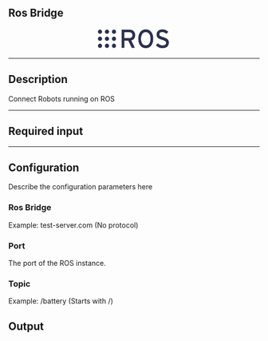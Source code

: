<!--
  ~ Licensed to the Apache Software Foundation (ASF) under one or more
  ~ contributor license agreements.  See the NOTICE file distributed with
  ~ this work for additional information regarding copyright ownership.
  ~ The ASF licenses this file to You under the Apache License, Version 2.0
  ~ (the "License"); you may not use this file except in compliance with
  ~ the License.  You may obtain a copy of the License at
  ~
  ~    http://www.apache.org/licenses/LICENSE-2.0
  ~
  ~ Unless required by applicable law or agreed to in writing, software
  ~ distributed under the License is distributed on an "AS IS" BASIS,
  ~ WITHOUT WARRANTIES OR CONDITIONS OF ANY KIND, either express or implied.
  ~ See the License for the specific language governing permissions and
  ~ limitations under the License.
  ~
  -->

## Ros Bridge

<p align="center"> 
    <img src="icon.png" width="150px;" class="pe-image-documentation"/>
</p>

***

## Description

Connect Robots running on ROS


***

## Required input



***

## Configuration

Describe the configuration parameters here

### Ros Bridge

Example: test-server.com (No protocol)

### Port

The port of the ROS instance.

### Topic

Example: /battery (Starts with /)


## Output

